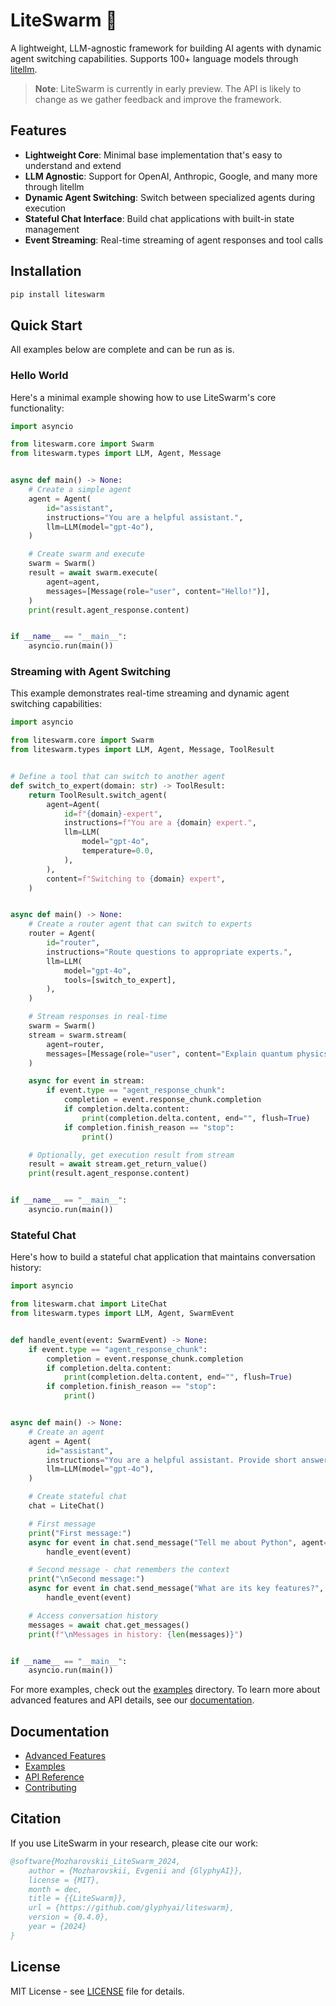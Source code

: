 # LiteSwarm 🐝

A lightweight, LLM-agnostic framework for building AI agents with dynamic agent switching capabilities. Supports 100+ language models through [litellm](https://github.com/BerriAI/litellm).

> **Note**: LiteSwarm is currently in early preview. The API is likely to change as we gather feedback and improve the framework.

## Features

- **Lightweight Core**: Minimal base implementation that's easy to understand and extend
- **LLM Agnostic**: Support for OpenAI, Anthropic, Google, and many more through litellm
- **Dynamic Agent Switching**: Switch between specialized agents during execution
- **Stateful Chat Interface**: Build chat applications with built-in state management
- **Event Streaming**: Real-time streaming of agent responses and tool calls

## Installation

```bash
pip install liteswarm
```

## Quick Start

All examples below are complete and can be run as is.

### Hello World

Here's a minimal example showing how to use LiteSwarm's core functionality:

```python
import asyncio

from liteswarm.core import Swarm
from liteswarm.types import LLM, Agent, Message


async def main() -> None:
    # Create a simple agent
    agent = Agent(
        id="assistant",
        instructions="You are a helpful assistant.",
        llm=LLM(model="gpt-4o"),
    )

    # Create swarm and execute
    swarm = Swarm()
    result = await swarm.execute(
        agent=agent,
        messages=[Message(role="user", content="Hello!")],
    )
    print(result.agent_response.content)


if __name__ == "__main__":
    asyncio.run(main())
```

### Streaming with Agent Switching

This example demonstrates real-time streaming and dynamic agent switching capabilities:

```python
import asyncio

from liteswarm.core import Swarm
from liteswarm.types import LLM, Agent, Message, ToolResult


# Define a tool that can switch to another agent
def switch_to_expert(domain: str) -> ToolResult:
    return ToolResult.switch_agent(
        agent=Agent(
            id=f"{domain}-expert",
            instructions=f"You are a {domain} expert.",
            llm=LLM(
                model="gpt-4o",
                temperature=0.0,
            ),
        ),
        content=f"Switching to {domain} expert",
    )


async def main() -> None:
    # Create a router agent that can switch to experts
    router = Agent(
        id="router",
        instructions="Route questions to appropriate experts.",
        llm=LLM(
            model="gpt-4o",
            tools=[switch_to_expert],
        ),
    )

    # Stream responses in real-time
    swarm = Swarm()
    stream = swarm.stream(
        agent=router,
        messages=[Message(role="user", content="Explain quantum physics like I'm 5")],
    )

    async for event in stream:
        if event.type == "agent_response_chunk":
            completion = event.response_chunk.completion
            if completion.delta.content:
                print(completion.delta.content, end="", flush=True)
            if completion.finish_reason == "stop":
                print()

    # Optionally, get execution result from stream
    result = await stream.get_return_value()
    print(result.agent_response.content)


if __name__ == "__main__":
    asyncio.run(main())
```

### Stateful Chat

Here's how to build a stateful chat application that maintains conversation history:

```python
import asyncio

from liteswarm.chat import LiteChat
from liteswarm.types import LLM, Agent, SwarmEvent


def handle_event(event: SwarmEvent) -> None:
    if event.type == "agent_response_chunk":
        completion = event.response_chunk.completion
        if completion.delta.content:
            print(completion.delta.content, end="", flush=True)
        if completion.finish_reason == "stop":
            print()


async def main() -> None:
    # Create an agent
    agent = Agent(
        id="assistant",
        instructions="You are a helpful assistant. Provide short answers.",
        llm=LLM(model="gpt-4o"),
    )

    # Create stateful chat
    chat = LiteChat()

    # First message
    print("First message:")
    async for event in chat.send_message("Tell me about Python", agent=agent):
        handle_event(event)

    # Second message - chat remembers the context
    print("\nSecond message:")
    async for event in chat.send_message("What are its key features?", agent=agent):
        handle_event(event)

    # Access conversation history
    messages = await chat.get_messages()
    print(f"\nMessages in history: {len(messages)}")


if __name__ == "__main__":
    asyncio.run(main())
```

For more examples, check out the [examples](examples/) directory. To learn more about advanced features and API details, see our [documentation](docs/).

## Documentation

- [Advanced Features](docs/advanced.md)
- [Examples](docs/examples.md)
- [API Reference](docs/api.md)
- [Contributing](docs/contributing.md)

## Citation

If you use LiteSwarm in your research, please cite our work:

```bibtex
@software{Mozharovskii_LiteSwarm_2024,
    author = {Mozharovskii, Evgenii and {GlyphyAI}},
    license = {MIT},
    month = dec,
    title = {{LiteSwarm}},
    url = {https://github.com/glyphyai/liteswarm},
    version = {0.4.0},
    year = {2024}
}
``` 

## License

MIT License - see [LICENSE](LICENSE) file for details.
